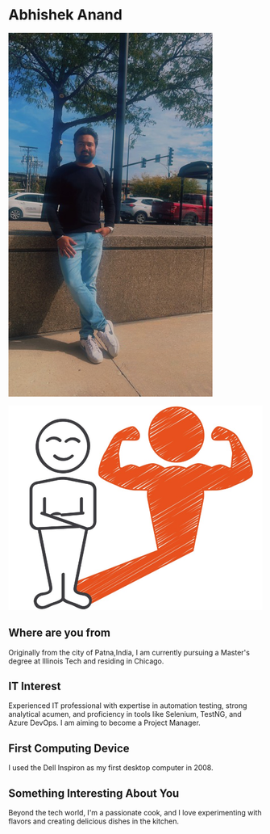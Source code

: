 # Abhishek Anand

![mypic](images/myself.PNG)

![confidence](images/confidence.jpeg)

## Where are you from

Originally from the city of Patna,India, I am currently pursuing a Master's degree at Illinois Tech and residing in Chicago.

## IT Interest

Experienced IT professional with expertise in automation testing, strong analytical acumen, and proficiency in tools like Selenium, TestNG, and Azure DevOps. I am aiming to become a Project Manager.

## First Computing Device

I used the Dell Inspiron as my first desktop computer in 2008.

## Something Interesting About You

Beyond the tech world, I'm a passionate cook, and I love experimenting with flavors and creating delicious dishes in the kitchen.

